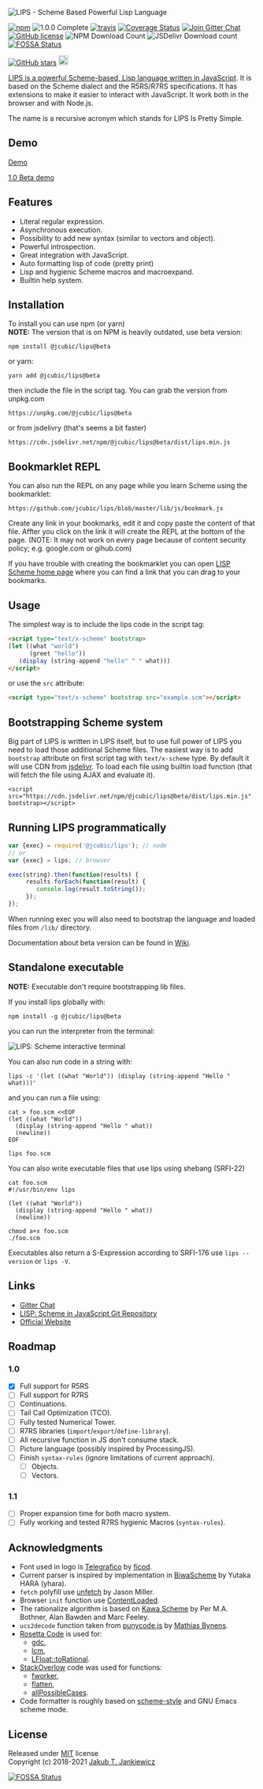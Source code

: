 ![LIPS - Scheme Based Powerful Lisp Language](https://github.com/jcubic/lips/blob/master/assets/lips.svg?raw=true)

[![npm](https://img.shields.io/badge/npm-1.0.0%E2%80%93beta.12-blue.svg)](https://www.npmjs.com/package/@jcubic/lips)
![1.0.0 Complete](https://img.shields.io/github/milestones/progress-percent/jcubic/lips/1?label=1.0.0%20Complete)
[![travis](https://travis-ci.org/jcubic/lips.svg?branch=master&3d83a5452749e79ba3c2b3ff1a4e074e30b7b3e1)](https://travis-ci.org/jcubic/lips)
[![Coverage Status](https://coveralls.io/repos/github/jcubic/lips/badge.svg?branch=master&64ed443d0b922f100bd1e27a5b7039bd)](https://coveralls.io/github/jcubic/lips?branch=master)
[![Join Gitter Chat](https://badges.gitter.im/Join%20Chat.svg)](https://gitter.im/jcubic/lips)
[![GitHub license](https://img.shields.io/github/license/jcubic/lips.svg)](https://github.com/jcubic/lips/blob/master/LICENSE)
![NPM Download Count](https://img.shields.io/npm/dm/@jcubic/lips)
![JSDelivr Download count](https://img.shields.io/jsdelivr/npm/hm/@jcubic/lips)
[![FOSSA Status](https://app.fossa.io/api/projects/git%2Bgithub.com%2Fjcubic%2Flips.svg?type=shield)](https://app.fossa.io/projects/git%2Bgithub.com%2Fjcubic%2Flips?ref=badge_shield)

[![GitHub stars](https://img.shields.io/github/stars/jcubic/lips.svg?style=social&label=Star&maxAge=2592000)](https://GitHub.com/jcubic/lips/stargazers/)
<a href="https://twitter.com/intent/tweet?text=Powerful%20Scheme%20based%20lisp%20language%20written%20in%20JavaScript.%20It%20makes%20life%20easier%20by%20better%20interaction%20with%20JS.%20Use%20full%20power%20of%20JS%2C%20lisp%20and%20npm%20to%20create%20your%20applications%20via%20@lips_lang&url=https://github.com/jcubic/lips&hashtags=javascript,opensource,lisp,scheme,language,programming">
   <img src="https://github.com/jcubic/lips/blob/devel/assets/tweet-shield.svg?raw=true" alt="Tweet" height="20"/>
</a>

[LIPS is a powerful Scheme-based, Lisp language written in JavaScript](https://lips.js.org).
It is based on the Scheme dialect and the R5RS/R7RS specifications. It has extensions to make it easier
to interact with JavaScript. It work both in the browser and with Node.js.

The name is a recursive acronym which stands for LIPS Is Pretty Simple.

## Demo

[Demo](https://lips.js.org/#demo)

[1.0 Beta demo](https://lips.js.org/beta.html)

## Features

* Literal regular expression.
* Asynchronous execution.
* Possibility to add new syntax (similar to vectors and object).
* Powerful introspection.
* Great integration with JavaScript.
* Auto formatting lisp of code (pretty print)
* Lisp and hygienic Scheme macros and macroexpand.
* Builtin help system.

## Installation

To install you can use npm (or yarn)<br/>
**NOTE:** The version that is on NPM is heavily outdated, use beta version:


```
npm install @jcubic/lips@beta
```

or yarn:

```
yarn add @jcubic/lips@beta
```

then include the file in the script tag. You can grab the version from unpkg.com

```
https://unpkg.com/@jcubic/lips@beta
```

or from jsdelivry (that's seems a bit faster)

```
https://cdn.jsdelivr.net/npm/@jcubic/lips@beta/dist/lips.min.js
```

## Bookmarklet REPL


You can also run the REPL on any page while you learn Scheme using the bookmarklet:

```
https://github.com/jcubic/lips/blob/master/lib/js/bookmark.js
```

Create any link in your bookmarks, edit it and copy paste the content of that file.
Affter you click on the link it will create the REPL at the bottom of the page.
(NOTE: It may not work on every page because of content security policy;
e.g. google.com or gihub.com)

If you have trouble with creating the bookmarklet you can open
[LISP Scheme home page](https://lips.js.org/#bookmark) where you can
find a link that you can drag to your bookmarks.

## Usage

The simplest way is to include the lips code in the script tag:

```html
<script type="text/x-scheme" bootstrap>
(let ((what "world")
      (greet "hello"))
   (display (string-append "hello" " " what)))
</script>
```

or use the `src` attribute:

```html
<script type="text/x-scheme" bootstrap src="example.scm"></script>
```

## Bootstrapping Scheme system

Big part of LIPS is written in LIPS itself, but to use full power of LIPS you need
to load those additional Scheme files. The easiest way is to add `bootstrap` attribute
on first script tag with `text/x-scheme` type. By default it will use CDN from
[jsdelivr](https://www.jsdelivr.com/). To load each file using builtin load function
(that will fetch the file using AJAX and evaluate it).

```
<script src="https://cdn.jsdelivr.net/npm/@jcubic/lips@beta/dist/lips.min.js" bootstrap></script>
```

## Running LIPS programmatically

```javascript
var {exec} = require('@jcubic/lips'); // node
// or
var {exec} = lips; // browser

exec(string).then(function(results) {
     results.forEach(function(result) {
        console.log(result.toString());
     });
});
```

When running exec you will also need to bootstrap the language and loaded files from `/lib/` directory.

Documentation about beta version can be found in
[Wiki](https://github.com/jcubic/lips/wiki/v1.0.0).

## Standalone executable

**NOTE:** Executable don't require bootstrapping lib files.

If you install lips globally with:

```
npm install -g @jcubic/lips@beta
```

you can run the interpreter from the terminal:

![LIPS: Scheme interactive terminal](https://github.com/jcubic/lips/blob/master/assets/screencast.gif?raw=true)


You can also run code in a string with:

```
lips -c '(let ((what "World")) (display (string-append "Hello " what)))'
```

and you can run a file using:

```
cat > foo.scm <<EOF
(let ((what "World"))
  (display (string-append "Hello " what))
  (newline))
EOF

lips foo.scm
```

You can also write executable files that use lips using shebang (SRFI-22)

```
cat foo.scm
#!/usr/bin/env lips

(let ((what "World"))
  (display (string-append "Hello " what))
  (newline))

chmod a+x foo.scm
./foo.scm
```

Executables also return a S-Expression according to SRFI-176 use `lips --version` or `lips -V`.

## Links
* [Gitter Chat](https://gitter.im/jcubic/lips)
* [LISP: Scheme in JavaScript Git Repository](https://github.com/jcubic/lips)
* [Official Website](https://lips.js.org/)

## Roadmap

### 1.0
- [x] Full support for R5RS
- [ ] Full support for R7RS
- [ ] Continuations.
- [ ] Tail Call Optimization (TCO).
- [ ] Fully tested Numerical Tower.
- [ ] R7RS libraries (`import`/`export`/`define-library`).
- [ ] All recursive function in JS don't consume stack.
- [ ] Picture language (possibly inspired by ProcessingJS).
- [ ] Finish `syntax-rules` (ignore limitations of current approach).
  - [ ] Objects.
  - [ ] Vectors.

### 1.1
- [ ] Proper expansion time for both macro system.
- [ ] Fully working and tested R7RS hygienic Macros (`syntax-rules`).

## Acknowledgments
* Font used in logo is [Telegrafico](https://www.dafont.com/telegrafico.font) by [ficod](https://www.deviantart.com/ficod).
* Current parser is inspired by implementation in [BiwaScheme](https://www.biwascheme.org/) by Yutaka HARA (yhara).
* `fetch` polyfill use [unfetch](https://github.com/developit/unfetch) by Jason Miller.
* Browser `init` function use [ContentLoaded](http://javascript.nwbox.com/ContentLoaded/).
* The rationalize algorithm is based on [Kawa Scheme](https://www.gnu.org/software/kawa/index.html) by Per M.A. Bothner, Alan Bawden and Marc Feeley.
* `ucs2decode` function taken from [punycode.js](https://github.com/bestiejs/punycode.js) by [Mathias Bynens](https://mathiasbynens.be/).
* [Rosetta Code](https://rosettacode.org/) is used for:
  * [gdc](https://rosettacode.org/wiki/Greatest_common_divisor#JavaScript),
  * [lcm](https://rosettacode.org/wiki/Least_common_multiple#JavaScript),
  * [LFloat::toRational](https://rosettacode.org/wiki/Convert_decimal_number_to_rational).
* [StackOverlow](https://stackoverflow.com) code was used for functions:
  * [fworker](https://stackoverflow.com/a/10372280/387194),
  * [flatten](https://stackoverflow.com/a/27282907/387194),
  * [allPossibleCases](https://stackoverflow.com/a/4331218/387194).
* Code formatter is roughly based on [scheme-style](http://community.schemewiki.org/?scheme-style) and GNU Emacs scheme mode.

## License

Released under [MIT](http://opensource.org/licenses/MIT) license<br/>
Copyright (c) 2018-2021 [Jakub T. Jankiewicz](https://jcubic.pl/jakub-jankiewicz)

[![FOSSA Status](https://app.fossa.io/api/projects/git%2Bgithub.com%2Fjcubic%2Flips.svg?type=large)](https://app.fossa.io/projects/git%2Bgithub.com%2Fjcubic%2Flips?ref=badge_large)
